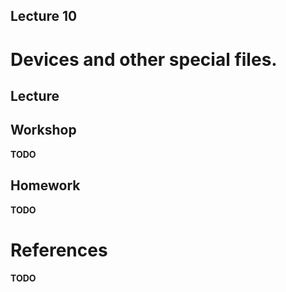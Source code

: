 Lecture 10
---

# Devices and other special files.

## Lecture

<!---
Slides ([PDF](OS_Lecture_10.pdf), [PPTX](OS_Lecture_10.pptx)).

Outline:
-->
## Workshop

__TODO__

## Homework

__TODO__

# References

__TODO__
